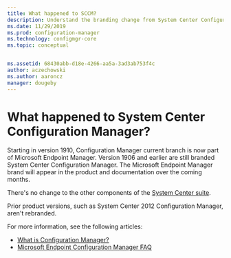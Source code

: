```yaml
---
title: What happened to SCCM?
description: Understand the branding change from System Center Configuration Manager to Microsoft Endpoint Configuration Manager
ms.date: 11/29/2019
ms.prod: configuration-manager
ms.technology: configmgr-core
ms.topic: conceptual


ms.assetid: 68430abb-d18e-4266-aa5a-3ad3ab753f4c
author: aczechowski
ms.author: aaroncz
manager: dougeby
---
```


# What happened to System Center Configuration Manager?

Starting in version 1910, Configuration Manager current branch is now part of Microsoft Endpoint Manager. Version 1906 and earlier are still branded System Center Configuration Manager. The Microsoft Endpoint Manager brand will appear in the product and documentation over the coming months.

There's no change to the other components of the [System Center suite](https://docs.microsoft.com/system-center).

Prior product versions, such as System Center 2012 Configuration Manager, aren't rebranded.

For more information, see the following articles:

- [What is Configuration Manager?](/configmgr/core/understand/introduction)
- [Microsoft Endpoint Configuration Manager FAQ](/configmgr/core/understand/microsoft-endpoint-manager-faq)
